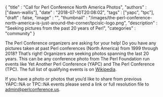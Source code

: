 
  {
    "title"       : "Call for Perl Conference North America Photos",
    "authors"     : ["dawn-wallis"],
    "date"        : "2018-07-10T20:08:02",
    "tags"        : ["yapc", "tpc"],
    "draft"       : false,
    "image"       : "",
    "thumbnail"   : "/images/the-perl-conference-north-america-is-just-around-the-corner/tpcislc-logo.png",
    "description" : "Seeking pictures from the past 20 years of Perl",
    "categories"  : "community"
  }

The Perl Conference organizers are asking for your help! Do you have any pictures taken at past Perl conferences (North America) from 1999 through 2018? That’s right! Organizers are seeking photos spanning the last 20 years. This can be any conference photo from The Perl Foundation run events like Yet Another Perl Conference (YAPC) and The Perl Conference (TPC). The full list of qualifying events is on [Wikipedia](https://en.wikipedia.org/wiki/Yet_Another_Perl_Conference#North_America).

If you have a photo or photos that you’d like to share from previous YAPC::NA or TPC::NA events please send a link or full resolution file to admin@perlconference.us.
